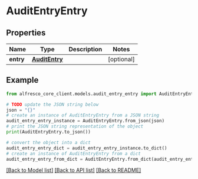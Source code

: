 # AuditEntryEntry


## Properties

Name | Type | Description | Notes
------------ | ------------- | ------------- | -------------
**entry** | [**AuditEntry**](AuditEntry.md) |  | [optional] 

## Example

```python
from alfresco_core_client.models.audit_entry_entry import AuditEntryEntry

# TODO update the JSON string below
json = "{}"
# create an instance of AuditEntryEntry from a JSON string
audit_entry_entry_instance = AuditEntryEntry.from_json(json)
# print the JSON string representation of the object
print(AuditEntryEntry.to_json())

# convert the object into a dict
audit_entry_entry_dict = audit_entry_entry_instance.to_dict()
# create an instance of AuditEntryEntry from a dict
audit_entry_entry_from_dict = AuditEntryEntry.from_dict(audit_entry_entry_dict)
```
[[Back to Model list]](../README.md#documentation-for-models) [[Back to API list]](../README.md#documentation-for-api-endpoints) [[Back to README]](../README.md)


